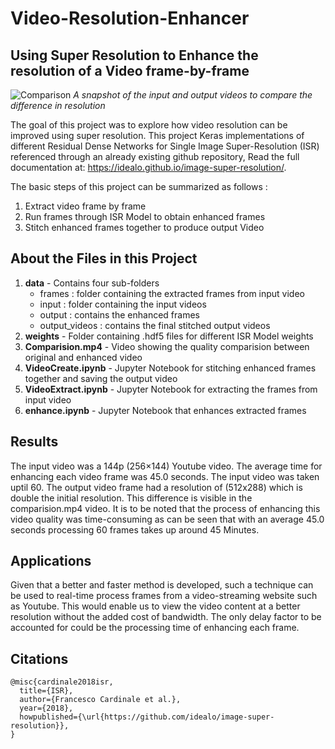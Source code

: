 # Video-Resolution-Enhancer
## Using Super Resolution to Enhance the resolution of a Video frame-by-frame

![Comparison](https://user-images.githubusercontent.com/28367168/55273188-133d7680-52ee-11e9-88ce-b73e8a9e1ab1.jpg)
*A snapshot of the input and output videos to compare the difference in resolution*

The goal of this project was to explore how video resolution can be improved using super resolution. 
This project Keras implementations of different Residual Dense Networks for Single Image Super-Resolution (ISR) referenced through an already existing
github repository, Read the full documentation at: https://idealo.github.io/image-super-resolution/.

The basic steps of this project can be summarized as follows : 
1. Extract video frame by frame
2. Run frames through ISR Model to obtain enhanced frames
3. Stitch enhanced frames together to produce output Video

## About the Files in this Project

1. **data** - Contains four sub-folders
   - frames : folder containing the extracted frames from input video
   - input : folder containing the input videos
   - output : contains the enhanced frames
   - output_videos : contains the final stitched output videos
2. **weights** - Folder containing .hdf5 files for different ISR Model weights
3. **Comparision.mp4** - Video showing the quality comparision between original and enhanced video
4. **VideoCreate.ipynb** - Jupyter Notebook for stitching enhanced frames together and saving the output video
5. **VideoExtract.ipynb** - Jupyter Notebook for extracting the frames from input video
6. **enhance.ipynb** - Jupyter Notebook that enhances extracted frames 

## Results

The input video was a 144p (256×144) Youtube video. The average time for enhancing each video frame was 45.0 seconds. The input video was taken uptil
60. The output video frame had a resolution of (512x288) which is double the initial resolution. This difference is visible in the comparision.mp4
video. It is to be noted that the process of enhancing this video quality was time-consuming as can be seen that with an average 45.0 seconds
processing 60 frames takes up around 45 Minutes. 

## Applications <br>

Given that a better and faster method is developed, such a technique can be used to real-time process frames from a video-streaming website
such as Youtube. This would enable us to view the video content at a better resolution without the added cost of bandwidth. The only delay
factor to be accounted for could be the processing time of enhancing each frame.

## Citations

```
@misc{cardinale2018isr,
  title={ISR},
  author={Francesco Cardinale et al.},
  year={2018},
  howpublished={\url{https://github.com/idealo/image-super-resolution}},
}
```

